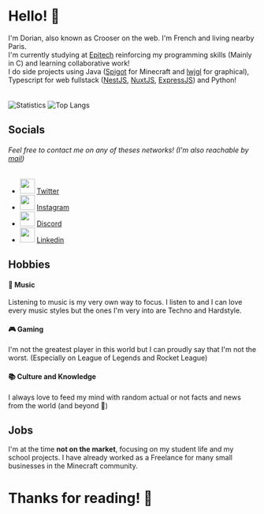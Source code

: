 # Hello! 👋

I'm Dorian, also known as Crooser on the web. I'm French and living nearby Paris.<br>
I'm currently studying at [Epitech](https://epitech.eu) reinforcing my programming skills (Mainly in C) and learning collaborative work!<br>
I do side projects using Java ([Spigot](https://www.spigotmc.org/) for Minecraft and [lwjgl](https://www.lwjgl.org/) for graphical), Typescript for web fullstack ([NestJS](https://nestjs.com/), [NuxtJS](https://nuxtjs.org/), [ExpressJS](https://expressjs.com/)) and Python!
<br><br><br>
![Statistics](https://github-readme-stats.vercel.app/api?username=Croos3r&show_icons=true&count_private=true&theme=radical)
![Top Langs](https://github-readme-stats.vercel.app/api/top-langs/?username=Croos3r&theme=radical&layout=compact)

## Socials
###### Feel free to contact me on any of theses networks! (I'm also reachable by [mail](mailto://contact@dorianmoy.fr))

- <img height="30" src="https://twitter.com/favicon.ico" /> [Twitter](https://twitter.com/crooser_)
- <img height="30" src="https://instagram.com/favicon.ico" /> [Instagram](https://www.instagram.com/drn_csr91)
- <img height="30" src="https://discord.com/assets/f8389ca1a741a115313bede9ac02e2c0.svg" /> [Discord](https://dsc.bio/crooser)
- <img height="30" src="https://content.linkedin.com/content/dam/me/business/en-us/amp/brand-site/v2/bg/LI-Bug.svg.original.svg" /> [Linkedin](https://www.linkedin.com/in/dorian-moy-2a9410228/)

## Hobbies

#### 🎵 Music
Listening to music is my very own way to focus. I listen to and I can love every music styles but the ones I'm very into are Techno and Hardstyle.

#### 🎮 Gaming
I'm not the greatest player in this world but I can proudly say that I'm not the worst. (Especially on League of Legends and Rocket League)

#### 📚 Culture and Knowledge
I always love to feed my mind with random actual or not facts and news from the world (and beyond 🌌)

## Jobs

I'm at the time **not on the market**, focusing on my student life and my school projects.
I have already worked as a Freelance for many small businesses in the Minecraft community.

# Thanks for reading! 👋
